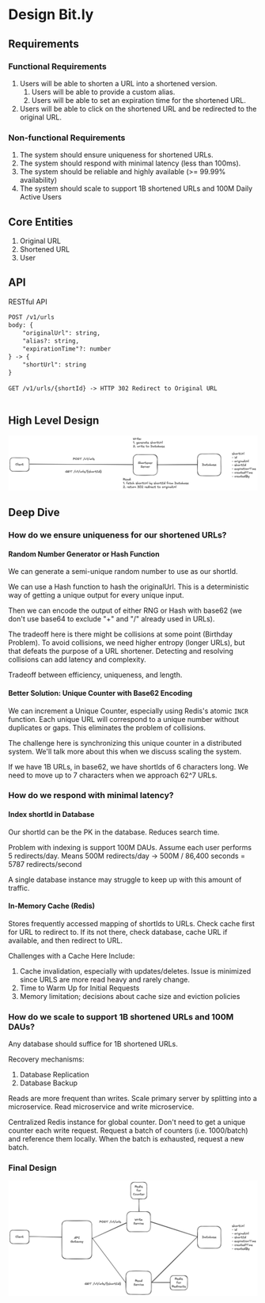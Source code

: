 # Design Bit.ly

## Requirements

### Functional Requirements
1. Users will be able to shorten a URL into a shortened version.
   1. Users will be able to provide a custom alias.
   2. Users will be able to set an expiration time for the shortened URL.
2. Users will be able to click on the shortened URL and be redirected to the original URL.

### Non-functional Requirements
1. The system should ensure uniqueness for shortened URLs.
2. The system should respond with minimal latency (less than 100ms).
3. The system should be reliable and highly available (>= 99.99% availability)
4. The system should scale to support 1B shortened URLs and 100M Daily Active Users

## Core Entities
1. Original URL
2. Shortened URL
3. User

## API
RESTful API
```
POST /v1/urls
body: {
    "originalUrl": string,
    "alias?: string,
    "expirationTime"?: number
} -> {
    "shortUrl": string
}

GET /v1/urls/{shortId} -> HTTP 302 Redirect to Original URL


```
## High Level Design
![High Level Design](/bitly/high-level-design.png)

## Deep Dive
### How do we ensure uniqueness for our shortened URLs?
#### Random Number Generator or Hash Function
We can generate a semi-unique random number to use as our shortId.

We can use a Hash function to hash the originalUrl. This is a deterministic way of getting a unique output for every unique input.

Then we can encode the output of either RNG or Hash with base62 (we don't use base64 to exclude "+" and "/" already used in URLs).

The tradeoff here is there might be collisions at some point (Birthday Problem). To avoid collisions, we need higher entropy (longer URLs), but that defeats the purpose of a URL shortener. Detecting and resolving collisions can add latency and complexity.

Tradeoff between efficiency, uniqueness, and length.

#### Better Solution: Unique Counter with Base62 Encoding
We can increment a Unique Counter, especially using Redis's atomic `INCR` function. Each unique URL will correspond to a unique number without duplicates or gaps. This eliminates the problem of collisions.

The challenge here is synchronizing this unique counter in a distributed system. We'll talk more about this when we discuss scaling the system.

If we have 1B URLs, in base62, we have shortIds of 6 characters long.
We need to move up to 7 characters when we approach 62^7 URLs.

### How do we respond with minimal latency?
#### Index shortId in Database
Our shortId can be the PK in the database.
Reduces search time.

Problem with indexing is support 100M DAUs.
Assume each user performs 5 redirects/day.
Means 500M redirects/day -> 500M / 86,400 seconds = 5787 redirects/second

A single database instance may struggle to keep up with this amount of traffic.

#### In-Memory Cache (Redis)
Stores frequently accessed mapping of shortIds to URLs.
Check cache first for URL to redirect to. If its not there, check database, cache URL if available, and then redirect to URL.

Challenges with a Cache Here Include:
1. Cache invalidation, especially with updates/deletes. Issue is minimized since URLS are more read heavy and rarely change.
2. Time to Warm Up for Initial Requests
3. Memory limitation; decisions about cache size and eviction policies

### How do we scale to support 1B shortened URLs and 100M DAUs?
Any database should suffice for 1B shortened URLs.

Recovery mechanisms:
1. Database Replication
2. Database Backup

Reads are more frequent than writes. Scale primary server by splitting into a microservice. Read microservice and write microservice.

Centralized Redis instance for global counter.
Don't need to get a unique counter each write request. Request a batch of counters (i.e. 1000/batch) and reference them locally. When the batch is exhausted, request a new batch.

### Final Design
![Final Bitly Design](/bitly/deep-dive-design.png)